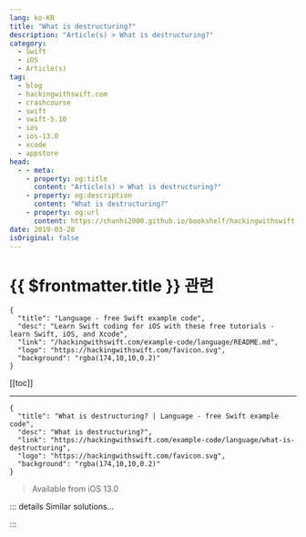 ```yaml
---
lang: ko-KR
title: "What is destructuring?"
description: "Article(s) > What is destructuring?"
category:
  - Swift
  - iOS
  - Article(s)
tag: 
  - blog
  - hackingwithswift.com
  - crashcourse
  - swift
  - swift-5.10
  - ios
  - ios-13.0
  - xcode
  - appstore
head:
  - - meta:
    - property: og:title
      content: "Article(s) > What is destructuring?"
    - property: og:description
      content: "What is destructuring?"
    - property: og:url
      content: https://chanhi2000.github.io/bookshelf/hackingwithswift.com/example-code/language/what-is-destructuring.html
date: 2019-03-28
isOriginal: false
---
```


# {{ $frontmatter.title }} 관련

```component VPCard
{
  "title": "Language - free Swift example code",
  "desc": "Learn Swift coding for iOS with these free tutorials - learn Swift, iOS, and Xcode",
  "link": "/hackingwithswift.com/example-code/language/README.md",
  "logo": "https://hackingwithswift.com/favicon.svg",
  "background": "rgba(174,10,10,0.2)"
}
```

[[toc]]

---

```component VPCard
{
  "title": "What is destructuring? | Language - free Swift example code",
  "desc": "What is destructuring?",
  "link": "https://hackingwithswift.com/example-code/language/what-is-destructuring",
  "logo": "https://hackingwithswift.com/favicon.svg",
  "background": "rgba(174,10,10,0.2)"
}
```

> Available from iOS 13.0

<!-- TODO: 작성 -->

<!-- 
Destructuring is the practice of pulling a tuple apart into multiple values in a single assignment. For example, consider a trivial function that accepts names in the format “FirstName LastName” and returns a tuple containing the first and last names separated:

```swift
func splitName(_ name: String) -> (String, String) {
    let parts = name.components(separatedBy: " ")
    return (parts[0], parts[1])
}
```

If you want to call that using destructuring, just use two values for your assignment when calling it, like this:

```swift
let (first, last) = splitName("Taylor Swift")
```

That creates `first` and `last` constants out of the two returned items in the tuple, and you can then use them as normal:

```swift
print(first)
print(last)
```

-->

::: details Similar solutions…

<!--
/example-code/language/how-to-find-the-highest-value-in-an-array">How to find the highest value in an array 
/example-code/language/what-is-mvc">What is MVC? 
/example-code/language/how-to-restrict-a-protocol-to-classes">How to restrict a protocol to classes 
/example-code/language/how-to-find-the-difference-between-two-arrays">How to find the difference between two arrays 
/example-code/language/what-is-a-selector">What is a selector?</a>
-->

:::

